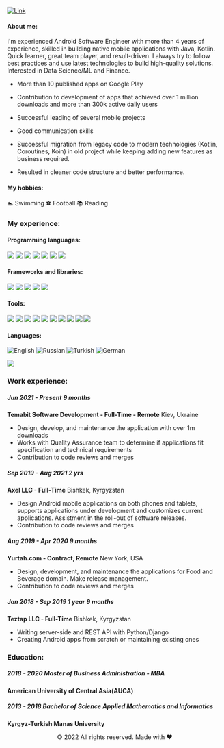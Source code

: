 [![Link](https://www.taft.lk/assets/img/androiddevelopment/banner.jpg "Header")](https://www.linkedin.com/in/rocketvista/)


#### About me:

I'm experienced Android Software Engineer with more than 4 years of experience, skilled in building native mobile applications with Java, Kotlin. Quick learner, great team player, and result-driven. I always try to follow best practices and use latest technologies to build high-quality solutions. Interested in Data Science/ML and Finance. 

* More than 10 published apps on Google Play

* Contribution to development of apps that achieved over 1 million downloads and more than 300k active daily users

* Successful leading of several mobile projects

* Good communication skills

* Successful migration from legacy code to modern technologies (Kotlin, Coroutines, Koin) in old project while keeping adding new features as business required. 

* Resulted in cleaner code structure and better performance.


#### My hobbies:

 🏊  Swimming
 ⚽  Football
 📚  Reading  



### My experience:

#### Programming languages:

<p>
  <img src="https://img.shields.io/badge/Kotlin-3776AB?style=for-the-badge&logo=kotlin&logoColor=white" />
  <img src="https://img.shields.io/badge/Java-ED8B00?style=for-the-badge&logo=java&logoColor=white" />
   <img src="https://img.shields.io/badge/Dart-3776AB?style=for-the-badge&logo=dart&logoColor=white" />

  <img src="https://img.shields.io/badge/Python-3776AB?style=for-the-badge&logo=python&logoColor=white" />
  <img src="https://img.shields.io/badge/HTML5-E34F26?style=for-the-badge&logo=html5&logoColor=white" />
  <img src="https://img.shields.io/badge/CSS3-1572B6?style=for-the-badge&logo=css3&logoColor=white" />
  <img src="https://img.shields.io/badge/json-5E5C5C?style=for-the-badge&logo=json&logoColor=white" />
</p>

#### Frameworks and libraries:

<p>
  <img src="https://img.shields.io/badge/Android-3DDC84?style=for-the-badge&logo=android&logoColor=white" />
  <img src="https://img.shields.io/badge/Flutter-563D7C?style=for-the-badge&logo=flutter&logoColor=white" />
  <img src="https://img.shields.io/badge/Bootstrap-563D7C?style=for-the-badge&logo=bootstrap&logoColor=white" />
  <img src="https://img.shields.io/badge/Django-092E20?style=for-the-badge&logo=django&logoColor=white" />
  <img src="https://img.shields.io/badge/Realm-39477F?style=for-the-badge&logo=realm&logoColor=white" />

</p>


#### Tools:

<p>
  <img src="https://img.shields.io/badge/Android%20Studio-3DDC84.svg?style=for-the-badge&logo=android-studio&logoColor=white" />
  <img src="https://img.shields.io/badge/Gradle-02303A.svg?style=for-the-badge&logo=Gradle&logoColor=white" />
  <img src="https://img.shields.io/badge/Visual_Studio-5C2D91?style=for-the-badge&logo=visual%20studio&logoColor=white" />
  <img src="https://img.shields.io/badge/sublime_text-%23575757.svg?&style=for-the-badge&logo=sublime-text&logoColor=important" />
  <img src="https://img.shields.io/badge/GitLabCI-%23181717.svg?style=for-the-badge&logo=gitlab&logoColor=white" />
  <img src="https://img.shields.io/badge/figma-%23F24E1E.svg?style=for-the-badge&logo=figma&logoColor=white" />
  <img src="https://img.shields.io/badge/jira-%230A0FFF.svg?style=for-the-badge&logo=jira&logoColor=white" />
  <img src="https://img.shields.io/badge/bitbucket-%230047B3.svg?style=for-the-badge&logo=bitbucket&logoColor=white" />
  <img src="https://img.shields.io/badge/git-%23F05033.svg?style=for-the-badge&logo=git&logoColor=white" />
  <img src="https://img.shields.io/badge/Slack-4A154B?style=for-the-badge&logo=slack&logoColor=white" />
</p>

#### Languages:


![English](https://img.shields.io/badge/English-3DDC84?style=for-the-badge&logo=english&logoColor=white&labelColor=101010)
![Russian](https://img.shields.io/badge/Russian-3DDC84?style=for-the-badge&logo=russian&logoColor=white&labelColor=101010)
![Turkish](https://img.shields.io/badge/Turkish-3DDC84?style=for-the-badge&logo=turkish&logoColor=white&labelColor=101010)
![German](https://img.shields.io/badge/German-3DDC84?style=for-the-badge&logo=german&logoColor=white&labelColor=101010)


![](https://media.giphy.com/media/L8K62iTDkzGX6/giphy.gif) 

### Work experience:

##### Jun 2021 - Present 9 months
**Temabit Software Development - Full-Time - Remote**
Kiev, Ukraine

- Design, develop, and maintenance  the application with over 1m downloads
- Works with Quality Assurance team to determine if applications fit specification and technical requirements
- Contribution to code reviews and merges

##### Sep 2019 - Aug 2021 2 yrs
**Axel LLC - Full-Time**
Bishkek, Kyrgyzstan

- Design Android mobile applications on both phones and tablets, supports applications under development and customizes current applications.
 Assistment in the roll-out of software releases.
- Contribution to code reviews and merges

##### Aug 2019 - Apr 2020 9 months
**Yurtah.com - Contract, Remote**
New York, USA

- Design, development, and maintenance the applications for Food and Beverage domain.
 Make release management.
 - Contribution to code reviews and merges

##### Jan 2018 - Sep 2019 1 year 9 months
**Teztap LLC - Full-Time**
Bishkek, Kyrgyzstan

- Writing server-side and REST API with Python/Django
- Creating Android apps from scratch or maintaining existing ones

### Education:

#####  2018 - 2020  Master of Business Administration - MBA
**American University of Central Asia(AUCA)**

#####  2013 - 2018 Bachelor of Science Applied Mathematics and Informatics
**Kyrgyz-Turkish Manas University**


<p align="center"> © 2022 All rights reserved. Made with ❤️ </p>
